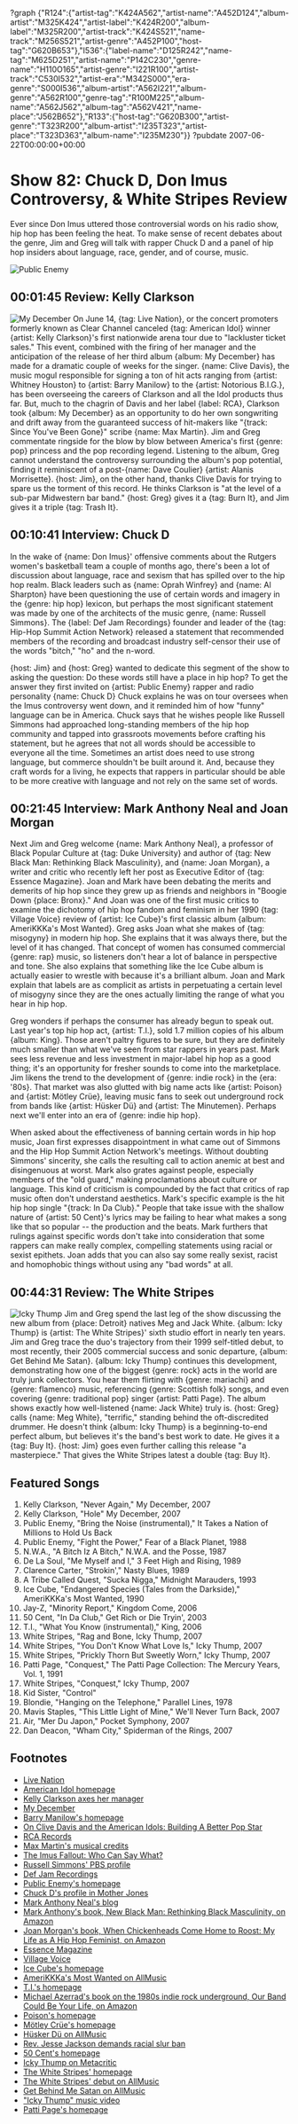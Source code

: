 ?graph {"R124":{"artist-tag":"K424A562","artist-name":"A452D124","album-artist":"M325K424","artist-label":"K424R200","album-label":"M325R200","artist-track":"K424S521","name-track":"M256S521","artist-genre":"A452P100","host-tag":"G620B653"},"I536":{"label-name":"D125R242","name-tag":"M625D251","artist-name":"P142C230","genre-name":"H110O165","artist-genre":"I221R100","artist-track":"C530I532","artist-era":"M342S000","era-genre":"S000I536","album-artist":"A562I221","album-genre":"A562R100","genre-tag":"R100M225","album-name":"A562J562","album-tag":"A562V421","name-place":"J562B652"},"R133":{"host-tag":"G620B300","artist-genre":"T323R200","album-artist":"I235T323","artist-place":"T323D363","album-name":"I235M230"}}
?pubdate 2007-06-22T00:00:00+00:00

# Show 82: Chuck D, Don Imus Controversy, & White Stripes Review
Ever since Don Imus uttered those controversial words on his radio show, hip hop has been feeling the heat. To make sense of recent debates about the genre, Jim and Greg will talk with rapper Chuck D and a panel of hip hop insiders about language, race, gender, and of course, music.

![Public Enemy](http://sound-images.s3.amazonaws.com/images/2007/PublicEnemy.jpg)

## 00:01:45 Review: Kelly Clarkson
![My December](http://is4.mzstatic.com/image/thumb/Music/v4/25/55/38/25553873-6ca6-da5e-70b6-4d97d0390b0d/source/600x600bb.jpg "316265/521261320")
On June 14, {tag: Live Nation}, or the concert promoters formerly known as Clear Channel canceled {tag: American Idol} winner {artist: Kelly Clarkson}'s first nationwide arena tour due to "lackluster ticket sales." This event, combined with the firing of her manager and the anticipation of the release of her third album {album: My December} has made for a dramatic couple of weeks for the singer. {name: Clive Davis}, the music mogul responsible for signing a ton of hit acts ranging from {artist: Whitney Houston} to {artist: Barry Manilow} to the {artist: Notorious B.I.G.}, has been overseeing the careers of Clarkson and all the Idol products thus far. But, much to the chagrin of Davis and her label {label: RCA}, Clarkson took {album: My December} as an opportunity to do her own songwriting and drift away from the guaranteed success of hit-makers like "{track: Since You've Been Gone}" scribe {name: Max Martin}. Jim and Greg commentate ringside for the blow by blow between America's first {genre: pop} princess and the pop recording legend. Listening to the album, Greg cannot understand the controversy surrounding the album's pop potential, finding it reminiscent of a post-{name: Dave Coulier} {artist: Alanis Morrisette}. {host: Jim}, on the other hand, thanks Clive Davis for trying to spare us the torment of this record. He thinks Clarkson is "at the level of a sub-par Midwestern bar band." {host: Greg} gives it a {tag: Burn It}, and Jim gives it a triple {tag: Trash It}.

## 00:10:41 Interview: Chuck D
In the wake of {name: Don Imus}' offensive comments about the Rutgers women's basketball team a couple of months ago, there's been a lot of discussion about language, race and sexism that has spilled over to the hip hop realm. Black leaders such as {name: Oprah Winfrey} and {name: Al Sharpton} have been questioning the use of certain words and imagery in the {genre: hip hop} lexicon, but perhaps the most significant statement was made by one of the architects of the music genre, {name: Russell Simmons}. The {label: Def Jam Recordings} founder and leader of the {tag: Hip-Hop Summit Action Network} released a statement that recommended members of the recording and broadcast industry self-censor their use of the words "bitch," "ho" and the n-word.

{host: Jim} and {host: Greg} wanted to dedicate this segment of the show to asking the question: Do these words still have a place in hip hop? To get the answer they first invited on {artist: Public Enemy} rapper and radio personality {name: Chuck D} Chuck explains he was on tour oversees when the Imus controversy went down, and it reminded him of how "funny" language can be in America. Chuck says that he wishes people like Russell Simmons had approached long-standing members of the hip hop community and tapped into grassroots movements before crafting his statement, but he agrees that not all words should be accessible to everyone all the time. Sometimes an artist does need to use strong language, but commerce shouldn't be built around it. And, because they craft words for a living, he expects that rappers in particular should be able to be more creative with language and not rely on the same set of words.

## 00:21:45 Interview: Mark Anthony Neal and Joan Morgan
Next Jim and Greg welcome {name: Mark Anthony Neal}, a professor of Black Popular Culture at {tag: Duke University} and author of {tag: New Black Man: Rethinking Black Masculinity}, and {name: Joan Morgan}, a writer and critic who recently left her post as Executive Editor of {tag: Essence Magazine}. Joan and Mark have been debating the merits and demerits of hip hop since they grew up as friends and neighbors in "Boogie Down {place: Bronx}." And Joan was one of the first music critics to examine the dichotomy of hip hop fandom and feminism in her 1990 {tag: Village Voice} review of {artist: Ice Cube}'s first classic album {album: AmeriKKKa's Most Wanted}. Greg asks Joan what she makes of {tag: misogyny} in modern hip hop. She explains that it was always there, but the level of it has changed. That concept of women has consumed commercial {genre: rap} music, so listeners don't hear a lot of balance in perspective and tone. She also explains that something like the Ice Cube album is actually easier to wrestle with because it's a brilliant album. Joan and Mark explain that labels are as complicit as artists in perpetuating a certain level of misogyny since they are the ones actually limiting the range of what you hear in hip hop.

Greg wonders if perhaps the consumer has already begun to speak out. Last year's top hip hop act, {artist: T.I.}, sold 1.7 million copies of his album {album: King}. Those aren't paltry figures to be sure, but they are definitely much smaller than what we've seen from star rappers in years past. Mark sees less revenue and less investment in major-label hip hop as a good thing; it's an opportunity for fresher sounds to come into the marketplace. Jim likens the trend to the development of {genre: indie rock} in the {era: '80s}. That market was also glutted with big name acts like {artist: Poison} and {artist: Mötley Crüe}, leaving music fans to seek out underground rock from bands like {artist: Hüsker Dü} and {artist: The Minutemen}. Perhaps next we'll enter into an era of {genre: indie hip hop}.

When asked about the effectiveness of banning certain words in hip hop music, Joan first expresses disappointment in what came out of Simmons and the Hip Hop Summit Action Network's meetings. Without doubting Simmons' sincerity, she calls the resulting call to action anemic at best and disingenuous at worst. Mark also grates against people, especially members of the "old guard," making proclamations about culture or language. This kind of criticism is compounded by the fact that critics of rap music often don't understand aesthetics. Mark's specific example is the hit hip hop single "{track: In Da Club}." People that take issue with the shallow nature of {artist: 50 Cent}'s lyrics may be failing to hear what makes a song like that so popular -- the production and the beats. Mark furthers that rulings against specific words don't take into consideration that some rappers can make really complex, compelling statements using racial or sexist epithets. Joan adds that you can also say some really sexist, racist and homophobic things without using any "bad words" at all.

## 00:44:31 Review: The White Stripes
![Icky Thump](https://sound-images.s3.amazonaws.com/images/2016/icky%20thump%20white%20stripes.jpg)
Jim and Greg spend the last leg of the show discussing the new album from {place: Detroit} natives Meg and Jack White. {album: Icky Thump} is {artist: The White Stripes}' sixth studio effort in nearly ten years. Jim and Greg trace the duo's trajectory from their 1999 self-titled debut, to most recently, their 2005 commercial success and sonic departure, {album: Get Behind Me Satan}. {album: Icky Thump} continues this development, demonstrating how one of the biggest {genre: rock} acts in the world are truly junk collectors. You hear them flirting with {genre: mariachi} and {genre: flamenco} music, referencing {genre: Scottish folk} songs, and even covering {genre: traditional pop} singer {artist: Patti Page}. The album shows exactly how well-listened {name: Jack White} truly is. {host: Greg} calls {name: Meg White}, "terrific," standing behind the oft-discredited drummer. He doesn't think {album: Icky Thump} is a beginning-to-end perfect album, but believes it's the band's best work to date. He gives it a {tag: Buy It}. {host: Jim} goes even further calling this release "a masterpiece." That gives the White Stripes latest a double {tag: Buy It}.

## Featured Songs
1. Kelly Clarkson, "Never Again," My December, 2007
2. Kelly Clarkson, "Hole" My December, 2007
3. Public Enemy, "Bring the Noise (instrumental)," It Takes a Nation of Millions to Hold Us Back
4. Public Enemy, "Fight the Power," Fear of a Black Planet, 1988
5. N.W.A., "A Bitch Iz A Bitch," N.W.A. and the Posse, 1987
6. De La Soul, "Me Myself and I," 3 Feet High and Rising, 1989
7. Clarence Carter, "Strokin'," Nasty Blues, 1989
8. A Tribe Called Quest, "Sucka Nigga," Midnight Marauders, 1993
9. Ice Cube, "Endangered Species (Tales from the Darkside)," AmeriKKKa's Most Wanted, 1990
10. Jay-Z, "Minority Report," Kingdom Come, 2006
11. 50 Cent, "In Da Club," Get Rich or Die Tryin', 2003
12. T.I., "What You Know (instrumental)," King, 2006
13. White Stripes, "Rag and Bone, Icky Thump, 2007
14. White Stripes, "You Don't Know What Love Is," Icky Thump, 2007
15. White Stripes, "Prickly Thorn But Sweetly Worn," Icky Thump, 2007
16. Patti Page, "Conquest," The Patti Page Collection: The Mercury Years, Vol. 1, 1991
17. White Stripes, "Conquest," Icky Thump, 2007
18. Kid Sister, "Control"
19. Blondie, "Hanging on the Telephone," Parallel Lines, 1978
20. Mavis Staples, "This Little Light of Mine," We'll Never Turn Back, 2007
21. Air, "Mer Du Japon," Pocket Symphony, 2007
22. Dan Deacon, "Wham City," Spiderman of the Rings, 2007

## Footnotes
- [Live Nation](http://www.livenation.com/)
- [American Idol homepage](http://www.americanidol.com/)
- [Kelly Clarkson axes her manager](http://www.ew.com/ew/article/0,,20038840_20038841_20042259,00.html)
- [My December](http://en.wikipedia.org/wiki/My_December_(album))
- [Barry Manilow's homepage](http://www.barrynet.com/)
- [On Clive Davis and the American Idols: Building A Better Pop Star](http://www.time.com/time/magazine/article/0,9171,1101031013-493242,00.html)
- [RCA Records](http://www.rcarecords.com/)
- [Max Martin's musical credits](http://en.wikipedia.org/wiki/Max_Martin's_Songwriting_and_Production_Credits)
- [The Imus Fallout: Who Can Say What?](http://www.time.com/time/nation/article/0,8599,1609490,00.html)
- [Russell Simmons' PBS profile](http://www.pbs.org/wgbh/theymadeamerica/whomade/simmons_hi.html)
- [Def Jam Recordings](http://www.defjam.com/)
- [Public Enemy's homepage](http://www.publicenemy.com/)
- [Chuck D's profile in Mother Jones](http://www.motherjones.com/arts/qa/2004/09/09_100.html)
- [Mark Anthony Neal's blog](http://newblackman.blogspot.com/)
- [Mark Anthony's book, New Black Man: Rethinking Black Masculinity, on Amazon](http://www.amazon.com/New-Black-Man-Rethinking-Masculinity/dp/0415971098)
- [Joan Morgan's book, When Chickenheads Come Home to Roost: My Life as A Hip Hop Feminist, on Amazon](http://www.amazon.com/When-Chickenheads-Come-Home-Roost/dp/0684822628)
- [Essence Magazine](http://www.essence.com/)
- [Village Voice](http://www.villagevoice.com/)
- [Ice Cube's homepage](http://www.icecube.com/)
- [AmeriKKKa's Most Wanted on AllMusic](http://www.allmusic.com/cg/amg.dll?p=amg&sql=10:3pfrxqy5ldte)
- [T.I.'s homepage](http://www.trapmuzik.com/)
- [Michael Azerrad's book on the 1980s indie rock underground, Our Band Could Be Your Life, on Amazon](http://www.amazon.com/Our-Band-Could-Your-Life/dp/0316787531)
- [Poison's homepage](http://www.poisonweb.com/)
- [Mötley Crüe's homepage](http://www.motley.com/)
- [Hüsker Dü on AllMusic](http://www.allmusic.com/cg/amg.dll?P=amg&sql=husker+du&x=0&y=0&opt1=1&sourceid=mozilla-search)
- [Rev. Jesse Jackson demands racial slur ban](http://news.bbc.co.uk/2/hi/entertainment/6191188.stm)
- [50 Cent's homepage](http://www.50cent.com/)
- [Icky Thump on Metacritic](http://www.metacritic.com/music/artists/whitestripes/ickythump)
- [The White Stripes' homepage](http://www.whitestripes.com/)
- [The White Stripes' debut on AllMusic](http://www.allmusic.com/cg/amg.dll?p=amg&token=&sql=10:jpfqxqqkld6e)
- [Get Behind Me Satan on AllMusic](http://www.allmusic.com/cg/amg.dll?p=amg&sql=10:axfwxqlsldte)
- ["Icky Thump" music video](http://www.youtube.com/watch?v=1OjTspCqvk8)
- [Patti Page's homepage](http://www.misspattipage.com/)
